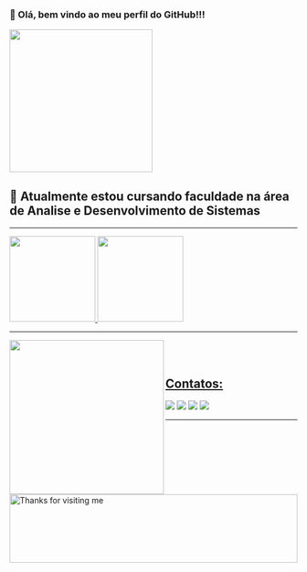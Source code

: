 ### 👋 Olá, bem vindo ao meu perfil do GitHub!!!
 <img src="https://repository-images.githubusercontent.com/610888649/893206ba-8a17-4a3a-9dc6-a3841880430b" width="250" height="250"/>

 
## 🔭 Atualmente estou cursando faculdade na área de Analise e Desenvolvimento de Sistemas
 <hr>

 
<div>
<a href="https://github.com/MoraisL">
<img height="150em" src="https://github-readme-stats.vercel.app/api/top-langs/?username=MoraisL&layout=compact&langs_count=7&theme=dracula"/>
<img height="150em" src="https://github-readme-stats.vercel.app/api?username=MoraisL&show_icons=true&theme=dracula&include_all_commits=true&count_private=true"/>
</div><p>
 <hr>
 
 
 <img src="https://repository-images.githubusercontent.com/610888649/778ad5e6-8111-4a2f-b137-afa2deb366ff" data-canonical-src="https://media.giphy.com/media/6XX4V0O8a0xdS/giphy.gif" style="max-width: 100%; display: inline-block;" data-target="animated-image.originalImage" height="270" align="left"><br><br>
 
## Contatos:

<div>

<a href="https://instagram.com/moraiis___" target="_blank"><img src="https://img.shields.io/badge/-Instagram-%23E4405F?style=for-the-badge&logo=instagram&logoColor=white" target="_blank"></a>
<a href="https://www.twitch.tv/Moraiiiss" target="_blank"><img src="https://img.shields.io/badge/Twitch-9146FF?style=for-the-badge&logo=twitch&logoColor=white" target="_blank"></a>
<a href = "mailto:viniciusmoraaais@gmail.com"><img src="https://img.shields.io/badge/Gmail-D14836?style=for-the-badge&logo=gmail&logoColor=white" target="_blank"></a>
<a href="https://www.linkedin.com/in/vin%C3%ADcius-de-morais-1969921b5/" target="_blank"><img src="https://img.shields.io/badge/-LinkedIn-%230077B5?style=for-the-badge&logo=linkedin&logoColor=white" target="_blank"></a>   
</div>
 
 <hr>

 <img alt="Thanks for visiting me" src="https://raw.githubusercontent.com/BrunnerLivio/brunnerlivio/master/images/marquee.svg" style="max-width: 100%;" width="100%" height="120">
 
 

